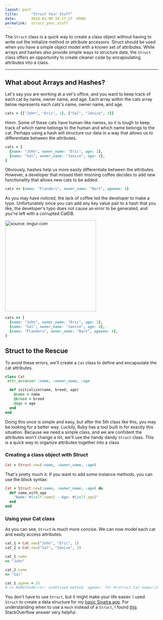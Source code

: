 ```yaml
---
layout: post
title:      "Struct Your Stuff"
date:       2018-01-09 19:17:27 -0500
permalink:  struct_your_stuff
---
```



The `Struct` class is a quick way to create a class object without having to write out the initialize method or attribute accessors. Struct should be used when you have a simple object model with a known set of attributes. While arrays and hashes also provide simple ways to structure data, the `Struct` class offers an opportunity to create cleaner code by encapsulating attributes into a class.

----
## What about Arrays and Hashes?
Let's say you are working at a vet's office, and you want to keep track of each cat by name, owner name, and age. Each array within the cats array below represents each cats's name, owner name, and age.

```ruby
cats = [["John", "Eric", 1], ["Sal", "Janice", 3]]
```

Hmm. Some of these cats have human-like names, so it is tough to keep track of which name belongs to the human and which name belongs to the cat. Perhaps using a hash will structure our data in a way that allows us to differentiate between the attributes.

```ruby
cats = [
  {name: "John", owner_name: "Eric", age: 1},
  {name: "Sal", owner_name: "Janice", age: 4},
]
```

Obviously, hashes help us more easily differentiate between the attributes. However, a developer that missed their morning coffee decides to add new functionality that allows new cats to be added:

```ruby
cats << {name: "Flanders", owner_name: "Bart", ageeee: 4}
```

As you may have noticed, the lack of coffee led the developer to make a typo. Unfortunately since you
can add any key value pair to a hash that you like, the developer's typo does not cause an error to be generated, and you're left with a corrupted CatDB.

<img src="https://i.imgur.com/br0peQq.png" title="source: imgur.com" height="300" width="300" class="img-responsive">

```ruby
cats => [
  {name: "John", owner_name: "Eric", age: 1},
  {name: "Sal", owner_name: "Janice", age: 4},
  {name: "Flanders", owner_name: "Bart", ageeee: 4},
]
```

## Struct to the Rescue

To avoid these errors, we'll create a `Cat` class to define and encapsulate the cat attributes.

```ruby
class Cat
 attr_accessor :name, :owner_name, :age

  def initialize(name, breed, age)
    @name = name
    @breed = breed
    @age = age
  end
end
```
Doing this once is simple and easy, but after the 5th class like this, you may be looking for a better way. Luckily, Ruby has a tool built in for exactly this situation. Because we need a simple class, and we are confident the attributes won't change a lot, we'll use the handy dandy `Struct` class. This is a quick way to organize attributes together into a class

### Creating a class object with Struct

```ruby
Cat = Struct.new(:name, :owner_name, :age)
  ```

That's pretty much it. If you want to add some instance methods, you can use the block syntax:

```ruby
Cat = Struct.new(:name, :owner_name, :age) do
  def name_with_age
    "Name: #{self.name} - Age: #{self.age}"
  end
end
```

### Using your Cat class

As you can see, `Struct` is much more concise. We can now model each cat and easily access attributes.

```ruby
cat_1 = Cat.new("John", "Eric", 1)
cat_2 = Cat.new("Sal", "Janice", 3)

cat_1.name
=> "John"

cat_2.name
=> "Sal"

cat_1.ageee = 25
# => NoMethodError: undefined method `ageee=' for #<struct Cat name="John", owner_name="Eric", age=1>
```

You don't have to use `Struct`, but it might make your life easier. I used `Struct` to create a data structure for my [basic Sinatra app](https://github.com/hcarnes/sinatra-basic-forms-lab-v-000/blob/master/models/puppy.rb). For understanding when to use a `Hash` instead of a `Struct`, I found [this](https://stackoverflow.com/a/3275624) StackOverflow answer very helpful.

